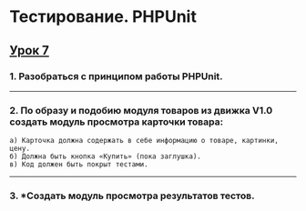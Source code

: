 # Тестирование. PHPUnit

## [Урок 7]()

### 1. Разобраться с принципом работы PHPUnit.
---
### 2. По образу и подобию модуля товаров из движка V1.0 создать модуль просмотра карточки товара:
```
а) Карточка должна содержать в себе информацию о товаре, картинки, цену.
б) Должна быть кнопка «Купить» (пока заглушка).
в) Код должен быть покрыт тестами.
```

---
### 3. *Создать модуль просмотра результатов тестов.
